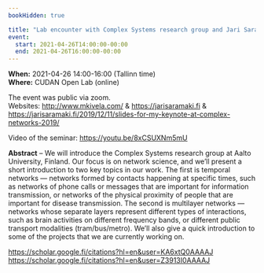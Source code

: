 ```yaml
---
bookHidden: true

title: "Lab encounter with Complex Systems research group and Jari Saramäki from Aalto University, Finland"
event:
  start: 2021-04-26T14:00:00-00:00
  end: 2021-04-26T16:00:00-00:00
---
```


**When:** 2021-04-26 14:00-16:00 (Tallinn time)  
**Where:** CUDAN Open Lab (online)  

The event was public via zoom.   
Websites: http://www.mkivela.com/ & https://jarisaramaki.fi & https://jarisaramaki.fi/2019/12/11/slides-for-my-keynote-at-complex-networks-2019/  

Video of the seminar: https://youtu.be/8xCSUXNm5mU

<!--more-->
**Abstract** – We will introduce the Complex Systems research group at Aalto University, Finland. Our focus is on network science, and we’ll present a short introduction to two key topics in our work. The first is temporal networks — networks formed by contacts happening at specific times, such as networks of phone calls or messages that are important for information transmission, or networks of the physical proximity of people that are important for disease transmission. The second is multilayer networks — networks whose separate layers represent different types of interactions, such as brain activities on different frequency bands, or different public transport modalities (tram/bus/metro). We’ll also give a quick introduction to some of the projects that we are currently working on.  

https://scholar.google.fi/citations?hl=en&user=KA6xtQ0AAAAJ  
https://scholar.google.fi/citations?hl=en&user=Z3913I0AAAAJ  
